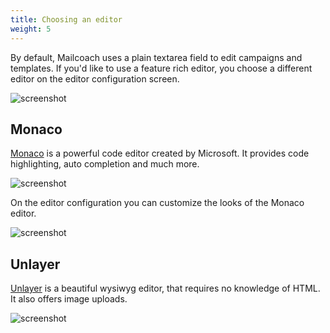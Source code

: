 ```yaml
---
title: Choosing an editor
weight: 5
---
```


By default, Mailcoach uses a plain textarea field to edit campaigns and templates. If you'd like to use a feature rich editor, you choose a different editor on the editor configuration screen.

![screenshot](/images/docs/v3/app/editors/config.png)

## Monaco

<a href="https://microsoft.github.io/monaco-editor/">Monaco</a> is a powerful code editor created by Microsoft. It
provides code highlighting, auto completion and much more.

![screenshot](/images/docs/v3/app/editors/monaco.png)

On the editor configuration you can customize the looks of the Monaco editor.

![screenshot](/images/docs/v3/app/editors/monaco-config.png)

## Unlayer

[Unlayer](https://unlayer.com) is a beautiful wysiwyg editor, that requires no knowledge of HTML. It also offers image uploads.

![screenshot](/images/docs/v3/app/editors/unlayer.png)

